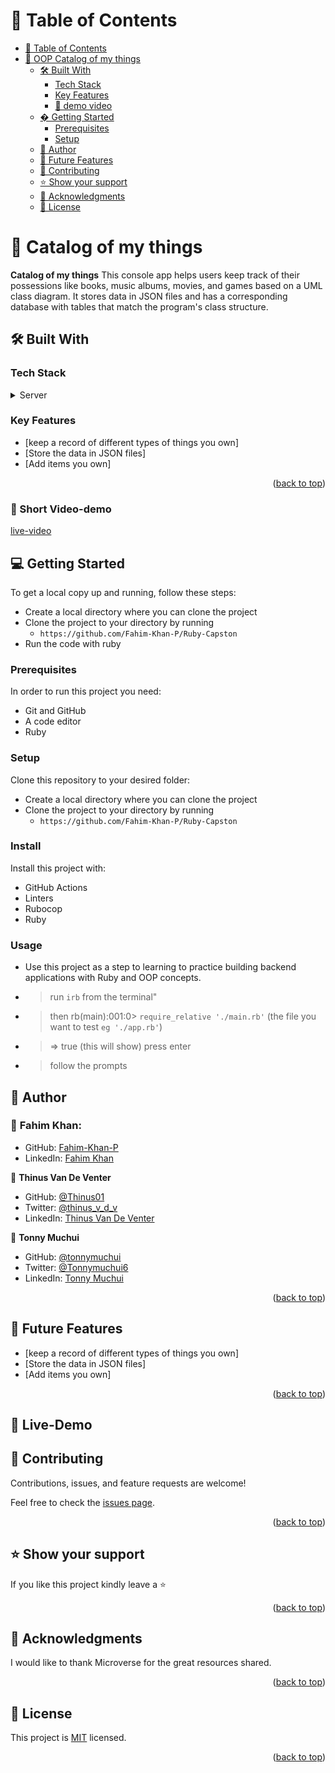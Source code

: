 <!-- TABLE OF CONTENTS -->

# 📗 Table of Contents

- [📗 Table of Contents](#-table-of-contents)
- [📖 OOP Catalog of my things ](#-catalog-of-my-things-)
  - [🛠 Built With ](#-built-with-)
    - [Tech Stack ](#tech-stack-)
    - [Key Features ](#key-features-)
    - [🚀 demo video](#live-demo)
  - [� Getting Started ](#-getting-started-)
    - [Prerequisites](#prerequisites)
    - [Setup](#setup)
  - [👥 Author ](#-author-)
  - [🔭 Future Features ](#-future-features-)
  - [🤝 Contributing ](#-contributing-)
  - [⭐️ Show your support ](#️-show-your-support-)
  - [🙏 Acknowledgments ](#-acknowledgments-)
  - [📝 License ](#-license-)

<!-- PROJECT DESCRIPTION -->

# 📖 Catalog of my things <a name="about-project"></a>

**Catalog of my things** This console app helps users keep track of their possessions like books, music albums, movies, and games based on a UML class diagram. It stores data in JSON files and has a corresponding database with tables that match the program's class structure.

## 🛠 Built With <a name="built-with"></a>

### Tech Stack <a name="tech-stack"></a>

<details>
<summary>Server</summary>
  <ul>
    <li><a href="https://guides.rubyonrails.org/getting_started.html">Ruby</a></li>
  </ul>
</details>

<!-- Features -->

### Key Features <a name="key-features"></a>

- [keep a record of different types of things you own]
- [Store the data in JSON files]
- [Add items you own]

<p align="right">(<a href="#readme-top">back to top</a>)</p>

### 🚀 Short Video-demo <a name="Live-demo"></a>

[live-video](https://drive.google.com/file/d/1NFWg4DWjZvBeTb0TutMwKDeluuD0hP8Z/view?usp=sharing)

<!-- GETTING STARTED -->

## 💻 Getting Started <a name="getting-started"></a>

To get a local copy up and running, follow these steps:

- Create a local directory where you can clone the project
- Clone the project to your directory by running
  - `https://github.com/Fahim-Khan-P/Ruby-Capston`
- Run the code with ruby

### Prerequisites

In order to run this project you need:

- Git and GitHub
- A code editor
- Ruby

### Setup

Clone this repository to your desired folder:

- Create a local directory where you can clone the project
- Clone the project to your directory by running
  - `https://github.com/Fahim-Khan-P/Ruby-Capston`

### Install

Install this project with:

- GitHub Actions
- Linters
- Rubocop
- Ruby

### Usage

- Use this project as a step to learning to practice building backend applications with Ruby and OOP concepts.
- > run `irb` from the terminal"
- > then rb(main):001:0> `require_relative './main.rb'` (the file you want to test `eg './app.rb'`)
- > => true (this will show) press enter
- > follow the prompts

## 👥 Author <a name="authors"></a>

### 👤 **Fahim Khan**:

- GitHub: [Fahim-Khan-P](https://github.com/Fahim-Khan-P/)
- LinkedIn: [Fahim Khan](https://www.linkedin.com/in/fahimkhan-p/)

👤 **Thinus Van De Venter**

- GitHub: [@Thinus01](https://github.com/Thinus01)
- Twitter: [@thinus_v_d_v](https://twitter.com/thinus_v_d_v)
- LinkedIn: [Thinus Van De Venter](https://www.linkedin.com/in/thinus-van-de-venter-99aa26203)

👤 **Tonny Muchui**

- GitHub: [@tonnymuchui](https://github.com/tonnymuchui)
- Twitter: [@Tonnymuchui6](https://twitter.com/Tonnymuchui6)
- LinkedIn: [Tonny Muchui](https://www.linkedin.com/in/tonny-muchui-murungi-9b549a174/)

<p align="right">(<a href="#readme-top">back to top</a>)</p>

<!-- FUTURE FEATURES -->

## 🔭 Future Features <a name="future-features"></a>

- [keep a record of different types of things you own]
- [Store the data in JSON files]
- [Add items you own]

<p align="right">(<a href="#readme-top">back to top</a>)</p>

## 🔭 Live-Demo <a name="Live"></a>

<!-- CONTRIBUTING -->

## 🤝 Contributing <a name="contributing"></a>

Contributions, issues, and feature requests are welcome!

Feel free to check the [issues page](https://github.com/Fahim-Khan-P/Ruby-Capston/issues).

<p align="right">(<a href="#readme-top">back to top</a>)</p>

<!-- SUPPORT -->

## ⭐️ Show your support <a name="support"></a>

If you like this project kindly leave a ⭐

<p align="right">(<a href="#readme-top">back to top</a>)</p>

## 🙏 Acknowledgments <a name="acknowledgements"></a>

I would like to thank Microverse for the great resources shared.

<p align="right">(<a href="#readme-top">back to top</a>)</p>

<!-- LICENSE -->

## 📝 License <a name="license"></a>

This project is [MIT](./LICENSE) licensed.

<p align="right">(<a href="#readme-top">back to top</a>)</p>
